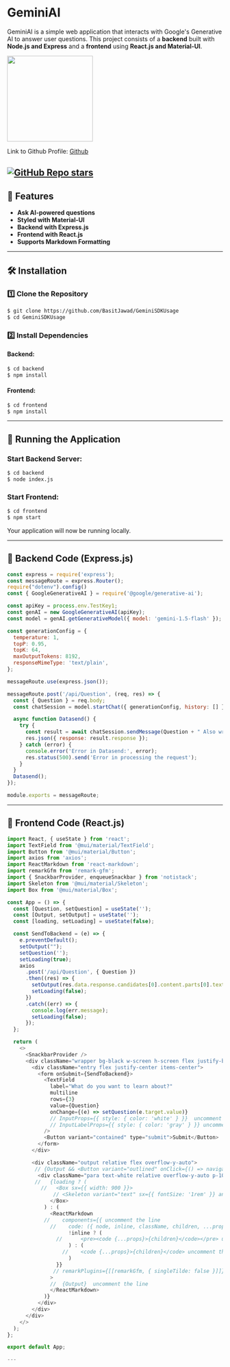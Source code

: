 # GeminiAI

GeminiAI is a simple web application that interacts with Google's Generative AI to answer user questions. This project consists of a **backend** built with **Node.js and Express** and a **frontend** using **React.js and Material-UI**.

<img src="https://github.com/user-attachments/assets/708cba51-3e38-4bc9-9afa-b2b518cf6eaa" width="200" />

Link to Github Profile: <a href="https://github.com/BasitJawad/GeminiSDKUsage">Github</a>

[![GitHub Repo stars](https://img.shields.io/github/stars/BasitJawad/GeminiAI?style=social)](https://github.com/BasitJawad/GeminiAI/stargazers)
---

## 📌 Features
- **Ask AI-powered questions**
- **Styled with Material-UI**
- **Backend with Express.js**
- **Frontend with React.js**
- **Supports Markdown Formatting**

---

## 🛠️ Installation

### 1️⃣ Clone the Repository
```sh
$ git clone https://github.com/BasitJawad/GeminiSDKUsage
$ cd GeminiSDKUsage
```

### 2️⃣ Install Dependencies
#### Backend:
```sh
$ cd backend
$ npm install
```
#### Frontend:
```sh
$ cd frontend
$ npm install
```

---

## 🚀 Running the Application

### Start Backend Server:
```sh
$ cd backend
$ node index.js
```

### Start Frontend:
```sh
$ cd frontend
$ npm start
```

Your application will now be running locally.

---

## 📌 Backend Code (Express.js)

```javascript
const express = require('express');
const messageRoute = express.Router();
require("dotenv").config()
const { GoogleGenerativeAI } = require('@google/generative-ai');

const apiKey = process.env.TestKey1;
const genAI = new GoogleGenerativeAI(apiKey);
const model = genAI.getGenerativeModel({ model: 'gemini-1.5-flash' });

const generationConfig = {
  temperature: 1,
  topP: 0.95,
  topK: 64,
  maxOutputTokens: 8192,
  responseMimeType: 'text/plain',
};

messageRoute.use(express.json());

messageRoute.post('/api/Question', (req, res) => {
  const { Question } = req.body;
  const chatSession = model.startChat({ generationConfig, history: [] });

  async function Datasend() {
    try {
      const result = await chatSession.sendMessage(Question + " Also write the question at the top too");
      res.json({ response: result.response });
    } catch (error) {
      console.error('Error in Datasend:', error);
      res.status(500).send('Error in processing the request');
    }
  }
  Datasend();
});

module.exports = messageRoute;
```

---

## 📌 Frontend Code (React.js)

```javascript
import React, { useState } from 'react';
import TextField from '@mui/material/TextField';
import Button from '@mui/material/Button';
import axios from 'axios';
import ReactMarkdown from 'react-markdown';
import remarkGfm from 'remark-gfm';
import { SnackbarProvider, enqueueSnackbar } from 'notistack';
import Skeleton from '@mui/material/Skeleton';
import Box from '@mui/material/Box';

const App = () => {
  const [Question, setQuestion] = useState('');
  const [Output, setOutput] = useState('');
  const [loading, setLoading] = useState(false);

  const SendToBackend = (e) => {
    e.preventDefault();
    setOutput("");
    setQuestion('');
    setLoading(true);
    axios
      .post('/api/Question', { Question })
      .then((res) => {
        setOutput(res.data.response.candidates[0].content.parts[0].text);
        setLoading(false);
      })
      .catch((err) => {
        console.log(err.message);
        setLoading(false);
      });
  };

  return (
    <>
      <SnackbarProvider />
      <div className="wrapper bg-black w-screen h-screen flex justify-between flex-col items-center">
        <div className="entry flex justify-center items-center">
          <form onSubmit={SendToBackend}>
            <TextField
              label="What do you want to learn about?"
              multiline
              rows={3}
              value={Question}
              onChange={(e) => setQuestion(e.target.value)}
              // InputProps={{ style: { color: 'white' } }}  uncomment the two lines
              // InputLabelProps={{ style: { color: 'gray' } }} uncomment the two lines
            />
            <Button variant="contained" type="submit">Submit</Button>
          </form>
        </div>

        <div className="output relative flex overflow-y-auto">
         // {Output && <Button variant="outlined" onClick={() => navigator.clipboard.writeText(Output)}>Copy</Button>}
          <div className="para text-white relative overflow-y-auto p-10">
         //   {loading ? (
           //   <Box sx={{ width: 900 }}>
               // <Skeleton variant="text" sx={{ fontSize: '1rem' }} animation="wave" /> uncomment the line
              </Box>
            ) : (
              <ReactMarkdown 
            //    components={{ uncomment the line
              //    code: ({ node, inline, className, children, ...props }) => uncomment the line 
                    !inline ? (
                //      <pre><code {...props}>{children}</code></pre> uncomment the line
                    ) : (
                  //    <code {...props}>{children}</code> uncomment the line
                    )
                }} 
               // remarkPlugins={[[remarkGfm, { singleTilde: false }]]} uncomment the line
              >
              //  {Output}  uncomment the line
              </ReactMarkdown>
            )}
          </div>
        </div>
      </div>
    </>
  );
};

export default App;

---
